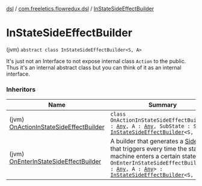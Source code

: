 [dsl](../index.md) / [com.freeletics.flowredux.dsl](index.md) / [InStateSideEffectBuilder](./-in-state-side-effect-builder.md)

# InStateSideEffectBuilder

(jvm) `abstract class InStateSideEffectBuilder<S, A>`

It's just not an Interface to not expose internal class `Action` to the public.
Thus it's an internal abstract class but you can think of it as an internal interface.

### Inheritors

| Name | Summary |
|---|---|
| (jvm) [OnActionInStateSideEffectBuilder](-on-action-in-state-side-effect-builder/index.md) | `class OnActionInStateSideEffectBuilder<S : `[`Any`](https://kotlinlang.org/api/latest/jvm/stdlib/kotlin/-any/index.html)`, A : `[`Any`](https://kotlinlang.org/api/latest/jvm/stdlib/kotlin/-any/index.html)`, SubState : S> : `[`InStateSideEffectBuilder`](./-in-state-side-effect-builder.md)`<S, A>` |
| (jvm) [OnEnterInStateSideEffectBuilder](-on-enter-in-state-side-effect-builder/index.md) | A builder that generates a [SideEffect](#) that triggers every time the state machine enters a certain state.`class OnEnterInStateSideEffectBuilder<S : `[`Any`](https://kotlinlang.org/api/latest/jvm/stdlib/kotlin/-any/index.html)`, A : `[`Any`](https://kotlinlang.org/api/latest/jvm/stdlib/kotlin/-any/index.html)`> : `[`InStateSideEffectBuilder`](./-in-state-side-effect-builder.md)`<S, A>` |
